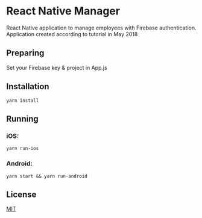 # React Native Manager

React Native application to manage employees with Firebase authentication. Application created according to tutorial in May 2018

## Preparing

Set your Firebase key & project in App.js

## Installation

```
yarn install
```

## Running
### iOS:
```
yarn run-ios
```

### Android:
```
yarn start && yarn run-android
```

## License
[MIT](https://choosealicense.com/licenses/mit/)